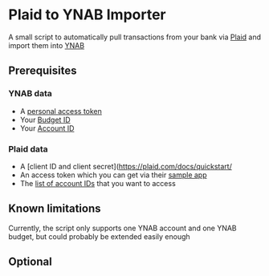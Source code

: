 # Plaid to YNAB Importer

A small script to automatically pull transactions from your bank via [Plaid](https://plaid.com/) and import them into [YNAB](https://www.youneedabudget.com/)

## Prerequisites

### YNAB data
- A [personal access token](https://api.youneedabudget.com/#personal-access-tokens)
- Your [Budget ID](https://api.youneedabudget.com/v1#/Budgets/getBudgets)
- Your [Account ID](https://api.youneedabudget.com/v1#/Accounts/getAccounts)

### Plaid data
- A [client ID and client secret](https://plaid.com/docs/quickstart/
- An access token which you can get via their [sample app](https://github.com/plaid/quickstart)
- The [list of account IDs](https://plaid.com/docs/quickstart/#auth-data) that you want to access

## Known limitations

Currently, the script only supports one YNAB account and one YNAB budget, but could probably be extended easily enough

## Optional

